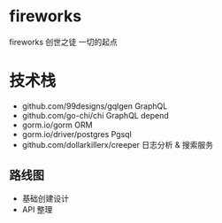 # fireworks
fireworks 创世之徒  一切的起点

# 技术栈
- github.com/99designs/gqlgen                GraphQL
- github.com/go-chi/chi                      GraphQL  depend
- gorm.io/gorm                               ORM 
- gorm.io/driver/postgres                    Pgsql
- github.com/dollarkillerx/creeper           日志分析 & 搜索服务


## 路线图
- 基础创建设计
- API 整理
